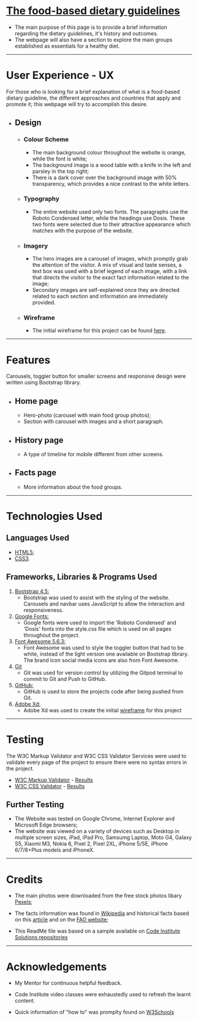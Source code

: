 # [The food-based dietary guidelines](https://thiagoluizfb.github.io/milestoneproject_I/)


* The main purpose of this page is to provide a brief information regarding the dietary guidelines, it's history and outcomes.
* The webpage will also have a section to explore the main groups established as essentials for a healthy diet.

----------------------------------------------------------------------------------------------------------------------------------------

# User Experience - UX 

For those who is looking for a brief explanation of what is a food-based dietary guideline, the different approaches and countries that apply and promote it; this webpage will try to accomplish this desire.

- ## Design

  - ### Colour Scheme
    - The main background colour throughout the website is orange, while the font is white;
    - The background image is a wood table with a knife in the left and parsley in the top right;
    - There is a dark cover over the background image with 50% transparency, which provides a nice contrast to the white letters.
    
  - ### Typography
     - The entire website used only two fonts. The paragraphs use the Roboto Condensed letter, while the headings use Dosis. These two fonts were selected due to their attractive appearance which matches with the purpose of the website.
     
  - ### Imagery
     - The hero images are a carousel of images, which promptly grab the attention of the visitor. A mix of visual and taste senses, a text box was used with a brief legend of each image, with a link that directs the visitor to the exact fact information related to the image;
     - Secondary images are self-explained once they are directed related to each section and information are immediately provided.
     
  - ### Wireframe
     - The initial wireframe for this project can be found [here](https://xd.adobe.com/view/c2c3b264-af21-44c6-5dfb-b53a205c43c1-b4f2/).

---------------------------------------------------------------------------------------------------------------------------------------

# Features

Carousels, toggler button for smaller screens and responsive design were written using Bootstrap library.

- ## Home page
  * Hero-photo (carousel with main food group photos);
  * Section with carousel with images and a short paragraph.

- ## History page
  * A type of timeline for mobile different from other screens.

- ## Facts page
  * More information about the food groups.
  
----------------------------------------------------------------------------------------------------------------------------------------

# Technologies Used

## Languages Used

-   [HTML5](https://en.wikipedia.org/wiki/HTML5);
-   [CSS3](https://en.wikipedia.org/wiki/Cascading_Style_Sheets).

## Frameworks, Libraries & Programs Used

1. [Bootstrap 4.5:](https://getbootstrap.com/docs/4.5/getting-started/introduction/)
    - Bootstrap was used to assist with the styling of the website. Carousels and navbar uses JavaScript to allow the interaction and responsiveness.
1. [Google Fonts:](https://fonts.google.com/)
    - Google fonts were used to import the 'Roboto Condensed' and 'Dosis' fonts into the style.css file which is used on all pages throughout the project.
1. [Font Awesome 5.6.3:](https://fontawesome.com/)
    - Font Awesome was used to style the toggler button that had to be white, instead of the light version one available on Bootstrap library. The brand icon social media icons are also from Font Awesome.
1. [Git](https://git-scm.com/)
    - Git was used for version control by utilizing the Gitpod terminal to commit to Git and Push to GitHub.
1. [GitHub:](https://github.com/)
    - GitHub is used to store the projects code after being pushed from Git.
1. [Adobe Xd:](https://www.adobe.com/products/xd.html)
    - Adobe Xd was used to create the initial [wireframe](https://xd.adobe.com/view/c2c3b264-af21-44c6-5dfb-b53a205c43c1-b4f2/) for this project

---------------------------------------------------------------------------------------------------------------------------------------

# Testing

The W3C Markup Validator and W3C CSS Validator Services were used to validate every page of the project to ensure there were no syntax errors in the project.

-   [W3C Markup Validator](https://jigsaw.w3.org/css-validator/#validate_by_input) - [Results](https://github.com/)
-   [W3C CSS Validator](https://jigsaw.w3.org/css-validator/#validate_by_input) - [Results](https://github.com/)

## Further Testing

-   The Website was tested on Google Chrome, Internet Explorer and Microsoft Edge browsers;
-   The website was viewed on a variety of devices such as Desktop in multiple screen sizes, iPad, iPad Pro, Samsumg Laptop, Moto G4, Galaxy S5, Xiaomi M3, Nokia 6, Pixel 2, Pixel 2XL, iPhone 5/SE, iPhone 6/7/8+Plus models and iPhoneX.

---------------------------------------------------------------------------------------------------------------------------------------

# Credits

-   The main photos were downloaded from the free stock photos libary [Pexels](https://pexels.com);

-   The facts information was found in [Wikipedia](https://wikipedia.org) and historical facts based on this [article](https://https://www.naturalhealers.com/blog/nutrition-history/) and on the [FAO website](http://www.fao.org/nutrition/education/food-dietary-guidelines);

-   This ReadMe file was based on a sample available on [Code Institute Solutions repositories](https://github.com/Code-Institute-Solutions)

---------------------------------------------------------------------------------------------------------------------------------------- 

# Acknowledgements

-   My Mentor for continuous helpful feedback.

-   Code Institute video classes were exhaustedly used to refresh the learnt content.

-   Quick information of "how to" was promplty found on [W3Schools](https://www.w3schools.com/)